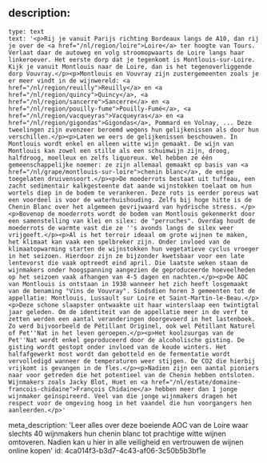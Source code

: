 description:
  -
    type: text
    text: '<p>Rij je vanuit Parijs richting Bordeaux langs de A10, dan rij je over de <a href="/nl/region/loire">Loire</a> ter hoogte van Tours. Verlaat daar de autoweg en volg stroomopwaarts de Loire langs haar linkeroever. Het eerste dorp dat je tegenkomt is Montlouis-sur-Loire. Kijk je vanuit Montlouis naar de Loire, dan is het tegenoverliggende dorp Vouvray.</p><p>Montlouis en Vouvray zijn zustergemeenten zoals je er meer vindt in de wijnwereld: <a href="/nl/region/reuilly">Reuilly</a> en <a href="/nl/region/quincy">Quincy</a>, <a href="/nl/region/sancerre">Sancerre</a> en <a href="/nl/region/pouilly-fume">Pouilly-Fumé</a>, <a href="/nl/region/vacqueyras">Vacqueyras</a> en <a href="/nl/region/gigondas">Gigondas</a>, Pommard en Volnay, ... Deze tweelingen zijn evenzeer beroemd wegens hun gelijkenissen als door hun verschillen.</p><p>Laten we eers de gelijkenissen beschouwen. In Montlouis wordt enkel en alleen witte wijn gemaakt. De wijn van Montlouis kan zowel een stille als een schuimwijn zijn, droog, halfdroog, moelleux en zelfs liquoreux. Wel hebben ze één gemeenschappelijke noemer: ze zijn allemaal gemaakt op basis van <a href="/nl/grape/montlouis-sur-loire">chenin blanc</a>, de enige toegelaten druivensoort.</p><p>De moederrots bestaat uit tuffeau, een zacht sedimentair kalkgesteente dat aande wijnstokken toelaat om hun wortels diep in de bodem te verankeren. Deze rots is eerder poreus wat een voordeel is voor de waterhuishouding. Zelfs bij hoge hitte is de Chenin Blanc over het algemeen gevrijwaard van hydrische stress. </p><p>Bovenop de moederrots wordt de bodem van Montlouis gekenmerkt door een samenstelling van klei en silex: de "perruches". Overdag houdt de moederrots de warmte vast die ze ''s avonds langs de silex weer vrijgeeft.</p><p>Al is het terroir ideaal om grote wijnen te maken, het klimaat kan vaak een spelbreker zijn. Onder invloed van de klimaatopwarming starten de wijnstokken hun vegetatieve cyclus vroeger in het seizoen. Hierdoor zijn ze bijzonder kwetsbaar voor een late lentevorst die vaak optreedt eind april. Die laatste weken staan de wijnmakers onder hoogspanning aangezien de geproduceerde hoeveelheden op het seizoen vaak afhangen van 4-5 dagen en nachten.</p><p>De AOC van Montlouis is ontstaan in 1938 wanneer het zich heeft losgemaakt van de benaming "Vins de Vouvray". Sindsdien horen 3 gemeenten tot de appellatie: Montlouis, Lussault sur Loire et Saint-Martin-le-Beau.</p><p>Deze schone slaapster ontwaakte uit haar winterslaap een twintigtal jaar geleden. Om de identiteit van de appellatie meer in de verf te zetten werden een aantal veranderingen doorgevoerd in het lastenboek. Zo werd bijvoorbeeld de Pétillant Originel, ook wel Pétillant Naturel of Pet''Nat in het leven geroepen.</p><p>Het koolzuurgas van de Pet''Nat wordt enkel geproduceerd door de alcoholische gisting. De gisting wordt gestopt onder invloed van de koude winters. Het halfafgewerkt most wordt dan gebotteld en de fermentatie wordt vervolledigd wanneer de temperaturen weer stijgen. De CO2 die hierbij vrijkomt is gevangen in de fles.</p><p>Nadien zijn een aantal pioniers naar voor getreden die het potentieel van de Chenin hebben ontsloten. Wijnmakers zoals Jacky Blot, Huet en <a href="/nl/estate/domaine-francois-chidaine">François Chidaine</a> hebben meer dan 1 jonge wijnmaker geïnspireerd. Veel van die jonge wijnmakers dragen het respect voor de omgeving hoog in het vaandel die hun voorgangers hen aanleerden.</p>'
meta_description: 'Leer alles over deze boeiende AOC van de Loire waar slechts 40 wijnmakers hun chenin blanc tot prachtige witte wijnen omtoveren. Nadien kan u hier in alle veiligheid en vertrouwen de wijnen online kopen'
id: 4ca014f3-b3d7-4c43-af06-3c50b5b3bf1e
